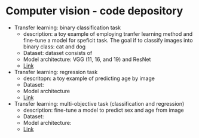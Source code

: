 <h1>Computer vision - code depository</h1>


- Transfer learning: binary classification task
  - description: a toy example of employing tranfer learning method and fine-tune a model for speficit task. The goal if to classify images into binary class: cat and dog
  - Dataset: dataset consists of 
  - Model architecture: VGG (11, 16, and 19) and ResNet
  - [Link]()
- Transfer learning: regression task
  - descritopn: a toy example of predicting age by image
  - Dataset:
  - Model architecture
  - [Link]()
- Transfer learning: multi-objective task (classification and regression)
  - description: fine-tune a model to predict sex and age from image
  - Dataset:
  - Model architecture:
  - [Link]()
